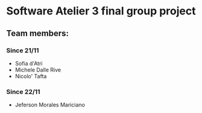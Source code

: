 # Software Atelier 3 final group project

## Team members:

### Since 21/11
- Sofia d'Atri
- Michele Dalle Rive
- Nicolo' Tafta

### Since 22/11
- Jeferson Morales Mariciano

